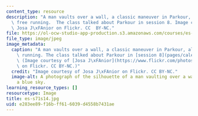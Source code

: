 ```yaml
---
content_type: resource
description: "A man vaults over a wall, a classic maneuver in Parkour, also called\
  \ free running.  The class talked about Parkour in session 8. Image courtesy of\
  \ Josa J\xFAnior on Flickr. CC  BY-NC."
file: https://ol-ocw-studio-app-production.s3.amazonaws.com/courses/es-s71-increasing-your-physical-intelligence-enhancing-your-social-smarts-spring-2014/e283ee89f16bff616039d4558b7431ae_es-s71s14.jpg
file_type: image/jpeg
image_metadata:
  caption: "A man vaults over a wall, a classic maneuver in Parkour, also called free\
    \ running. The class talked about Parkour in [session 8](pages/calendar-and-activities#8).\
    \ (Image courtesy of [Josa J\xFAnior](https://www.flickr.com/photos/josa/124836531)\
    \ on Flickr. CC BY-NC.)"
  credit: "Image courtesy of Josa J\xFAnior on Flickr. CC BY-NC."
  image-alt: A photograph of the silhouette of a man vaulting over a wall set against
    a blue sky.
learning_resource_types: []
resourcetype: Image
title: es-s71s14.jpg
uid: e283ee89-f16b-ff61-6039-d4558b7431ae
---
```


